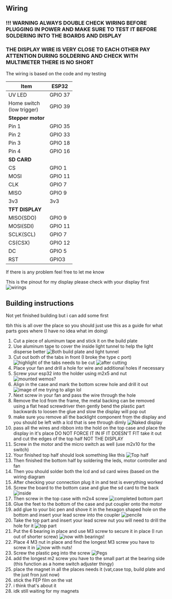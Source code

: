 ## Wiring
### !!! WARNING ALWAYS DOUBLE CHECK WIRING BEFORE PLUGGING IN POWER AND MAKE SURE TO TEST IT BEFORE SOLDERING INTO THE BOARDS AND DISPLAY

### THE DISPLAY WIRE IS VERY CLOSE TO EACH OTHER PAY ATTENTION DURING SOLDERING AND CHECK WITH MULTIMETER THERE IS NO SHORT

The wiring is based on the code and my testing

|Item|ESP32  |
|--|--|
|UV LED| GPIO 37 |
|Home switch <br>(low trigger)|GPIO 39|
|**Stepper motor**||
|Pin 1|GPIO 35|
|Pin 2|GPIO 33|
|Pin 3|GPIO 18|
|Pin 4|GPIO 16|
|**SD CARD**||
|CS|GPIO 1|
|MOSI|GPIO 11|
|CLK|GPIO 7|
|MISO|GPIO 9|
|3v3| 3v3|
|**TFT DISPLAY**||
|MISO(SDO)|GPIO 9|
|MOSI(SDI)|GPIO 11|
|SCLK(SCL)|GPIO 7|
|CS(CSX)|GPIO 12|
|DC|GPIO 5|
|RST|GPIO3|

If there is any problem feel free to let me know

This is the pinout for my display please check with your display first
![wirings](https://github.com/shervain123/kittenmaker/blob/main/images/display%20wiring.png)

## Building instructions
Not yet finished building but i can add some first

tbh this is all over the place so you should just use this as a guide for what parts goes where (I have no idea what im doing)
1. Cut a piece of aluminum tape and stick it on the build plate
2. Use aluminum tape to cover the inside light tunnel to help the light disperse better
	 ![Both build plate and light tunnel](https://github.com/shervain123/kittenmaker/blob/main/images/light%20tunnel%20and%20build%20plate.jpg)
3. Cut out both of the tabs in front (I broke the type c port)
	 ![highlight of the tabs needs to be cut](https://github.com/shervain123/kittenmaker/blob/main/images/before.jpeg)
	 ![after cutting](https://github.com/shervain123/kittenmaker/blob/main/images/cutted%20off%20plastic%20pegs.jpeg)
4. Place your fan and drill a hole for wire and additional holes if necessary
5. Screw your esp32 into the holder using m2x5 and nut
 	![mounted wemos?](https://github.com/shervain123/kittenmaker/blob/main/images/wemos%20with%20holder.jpg)
7. Align in the case and mark the bottom screw hole and drill it out
	![image of me trying to align lol](https://github.com/shervain123/kittenmaker/blob/main/images/1710408055937.jpg)
8. Next screw in your fan and pass the wire through the hole
9. Remove the lcd from the frame, the metal backing can be removed using a flat head screwdriver then gently bend the plastic part backwards to loosen the glue and slow the display will pop out
10. make sure you remove all the backlight component from the display and you should be left with a lcd that is see through dimly
    ![Naked display](https://github.com/shervain123/kittenmaker/blob/main/images/seperated%20display.jpg)
12. pass all the wires and ribbon into the hold on the top case and place the display in it's place DO NOT FORCE IT IN IF IT DOESN'T FIT take it out and cut the edges of the top half NOT THE DISPLAY  
13. Screw in the motor and the micro switch as well (use m2x10 for the switch)
14. Your finished top half should look something like this
	![Top half](https://github.com/shervain123/kittenmaker/blob/main/images/1710408309012.jpg)
15. Then finished the bottom half by soldering the leds, motor controller and fan
16. Then you should solder both the lcd and sd card wires (based on the wiring diagram
17. After checking your connection plug it in  and test is everything worked
18. Screw the board to the bottom case and glue the sd card to the back
	![inside](https://github.com/shervain123/kittenmaker/blob/main/images/inside.jpg) 
19. Then screw in the top case with m2x4 screw
	![completed bottom part](https://github.com/shervain123/kittenmaker/blob/main/images/screws.jpg)
20. Glue the feet to the bottom of the case and put coupler onto the motor
21. add glue to your bic pen and shove it in the hexagon shaped hole on the bottom and insert your lead screw into the coupler
	 ![pencile](https://github.com/shervain123/kittenmaker/blob/main/images/bottom%20completed%20half.jpg)
22. Take the top part and insert your lead screw nut you will need to drill the hole for it 
	![top part](https://github.com/shervain123/kittenmaker/blob/main/images/lead%20screw%20thing.jpg) 
23. Put the 6 bearing in place and use M3 screw to secure it in place (I run out of shorter screw)
	![now with bearings!](https://github.com/shervain123/kittenmaker/blob/main/images/with%20bearings.jpg)
24. Place 4 M3 nut in place and find the longest M3 screw you have to screw it in
	![now with nuts!](https://github.com/shervain123/kittenmaker/blob/main/images/carrage%20with%20screw%20and%20nuts.jpg) 
25. Screw the plastic peg into the screw
	![Pegs](https://github.com/shervain123/kittenmaker/blob/main/images/carrage%20with%20plastic%20thingy.jpg)
26. add the longest m2 screw you have to the small part at the bearing side (this function as a home switch adjuster thingy)
27. place the magnet in all the places needs it (vat,case top, build plate and the just fron just now)
28. stick the FEP film on the vat
29. i think that's about it
30. idk still waiting for my magnets


